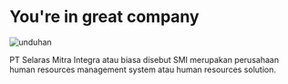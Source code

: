 # You're in great company 
![unduhan](https://user-images.githubusercontent.com/90593133/178882501-2ddd417c-7189-49fb-949a-de2c50daa0ff.jpg)

PT Selaras Mitra Integra atau biasa disebut SMI merupakan perusahaan human resources management system atau human resources solution.

